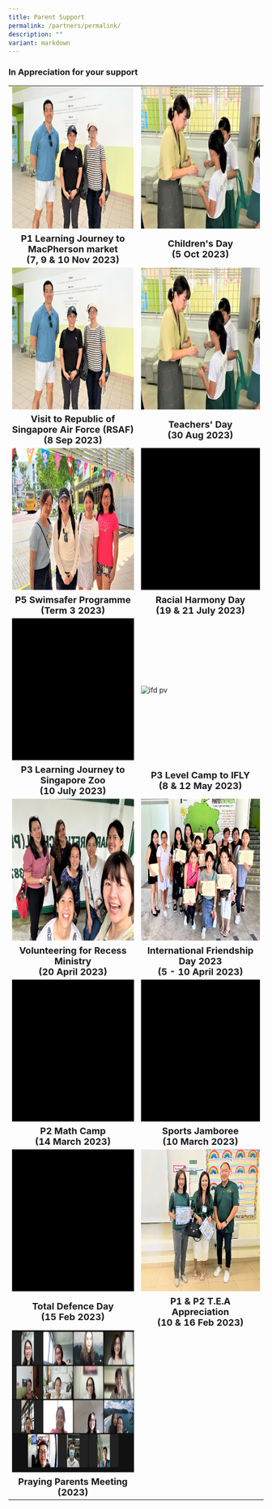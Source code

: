 ```yaml
---
title: Parent Support
permalink: /partners/permalink/
description: ""
variant: markdown
---
```

### In Appreciation for your support



<table>
	<tbody>
			<tr>
	<td><img src="/images/Parent%20Volunteers/pv%20rsaf%202023.jpeg" alt="volunteer recess ministry pv" style="width:400px;height:280px;"></td>
<td><img src="/images/Parent%20Volunteers/tcd%202023.JPG" alt="ifd pv" style="width:400px;height:280px;"></td>
</tr>
			<tr width="10 px" height="10 px"><td><center><font size="4"><b>P1 Learning Journey to MacPherson market<br>(7, 9 &amp; 10 Nov 2023) </b></font></center></td> 
		<td><center>
		<font size="4"><b>Children's Day<br>(5 Oct 2023)</b></font>
</center></td>
</tr>
			<tr>
	<td><img src="/images/Parent%20Volunteers/pv%20rsaf%202023.jpeg" alt="volunteer recess ministry pv" style="width:400px;height:280px;"></td>
<td><img src="/images/Parent%20Volunteers/tcd%202023.JPG" alt="ifd pv" style="width:400px;height:280px;"></td>
</tr>
			<tr width="10 px" height="10 px"><td><center><font size="4"><b>Visit to Republic of Singapore Air Force (RSAF)<br>(8 Sep 2023) </b></font></center></td> 
		<td><center>
		<font size="4"><b>Teachers' Day<br>(30 Aug 2023)</b></font>
</center></td>
</tr>
			<tr>
	<td><img src="/images/Parent%20Volunteers/pv%20swimsafer.jpeg" alt="volunteer recess ministry pv" style="width:400px;height:280px;"></td>
<td><img src="/images/Parent%20Volunteers/rhd%202023.gif" alt="ifd pv" style="width:400px;height:280px;"></td>
</tr>
			<tr width="10 px" height="10 px"><td><center><font size="4"><b>P5 Swimsafer Programme<br>(Term 3 2023) </b></font></center></td> 
		<td><center>
		<font size="4"><b>Racial Harmony Day<br>(19 &amp; 21 July 2023)</b></font>
</center></td>
</tr>
			<tr>
	<td><img src="/images/Parent%20Volunteers/psg to zoo.gif" alt="volunteer recess ministry pv" style="width:400px;height:280px;"></td>
<td><img src="/images/Parent%20Volunteers/psg p3 lj ifly.gif" alt="ifd pv" style="width:400px;height:280px;"></td>
</tr>
			<tr width="10 px" height="10 px"><td><center><font size="4"><b>P3 Learning Journey to Singapore Zoo<br>(10 July 2023) </b></font></center></td> 
		<td><center>
		<font size="4"><b>P3 Level Camp to IFLY<br>(8 &amp; 12 May 2023)</b></font>
</center></td>
</tr>
	<tr>
	<td><img src="/images/Parent%20Volunteers/volunteering%20for%20recess%20ministry%2020%20april%202023.jpg" alt="volunteer recess ministry pv" style="width:400px;height:280px;"></td>
<td><img src="/images/Parent%20Volunteers/international%20friendship%20day%20pv%202023.jpeg" alt="ifd pv" style="width:400px;height:280px;"></td>
</tr>
	<tr width="10 px" height="10 px"><td><center><font size="4"><b>Volunteering for Recess Ministry<br>(20 April 2023) </b></font></center></td> 
		<td><center>
		<font size="4"><b>International Friendship Day 2023 <br>(5 - 10 April 2023)</b></font>
</center></td>
</tr>
<tr>
	<td><img src="/images/Parent%20Volunteers/p2 math camp pv 2023.gif" alt="p2 math camp pv" style="width:400px;height:280px;"></td>
		<td><img src="/images/Parent%20Volunteers/sports jamboree pv 2023.gif" alt="sports jamboree pv" style="width:400px;height:280px;"></td>
</tr>
	<tr align="center" width="10 px" height="10 px">
	<td><center><font size="4"><b>P2 Math Camp <br>(14 March 2023) </b></font></center></td> 
		<td><center><font size="4"><b>Sports Jamboree <br>(10 March 2023)</b></font>
</center></td>
</tr>
		<tr>
	<td><img src="/images/Parent%20Volunteers/tdd pv 2023.gif" alt="tdd pv" style="width:400px;height:280px;"></td>
				<td><img src="/images/Parent%20Volunteers/p1_p2%20tea%20appreciation%20pv%202023.jpeg" alt="p1 p2 tea pv" style="width:400px;height:280px;"></td>
</tr>
<tr align="center" width="10 px" height="10 px"><td><center><font size="4"><b>Total Defence Day <br>(15 Feb 2023) </b></font></center></td> 
			<td><center><font size="4"><b> P1 &amp; P2 T.E.A Appreciation <br>(10 &amp; 16 Feb 2023) </b></font>
</center></td> 
</tr>
						<tr>
	<td><img src="/images/Parent%20Volunteers/praying%20parents%20meeting%205%20feb%202023.jpeg" alt="praying parents meeting pv" style="width:400px;height:280px;"></td>
</tr>
	<tr align="center" width="10 px" height="10 px"><td><center><font size="4"><b>Praying Parents Meeting <br> (2023) </b></font>
</center></td>
</tr>
	</tbody></table>